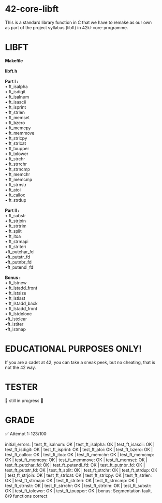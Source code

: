 # 42-core-libft
This is a standard library function in C that we have to remake as our own as part of the project syllabus (libft) in 42kl-core-programme. 

# LIBFT
**Makefile**\
\
**libft.h**\
\
**Part I :**\
• ft_isalpha\
• ft_isdigit\
• ft_isalnum\
• ft_isascii\
• ft_isprint\
• ft_strlen\
• ft_memset\
• ft_bzero\
• ft_memcpy\
• ft_memmove\
• ft_strlcpy\
• ft_strlcat\
• ft_toupper\
• ft_tolower\
• ft_strchr\
• ft_strrchr\
• ft_strncmp\
• ft_memchr\
• ft_memcmp\
• ft_strnstr\
• ft_atoi\
• ft_calloc\
• ft_strdup\
\
**Part II :**\
• ft_substr\
• ft_strjoin\
• ft_strtrim\
• ft_split\
• ft_itoa\
• ft_strmapi\
• ft_striteri\
•ft_putchar_fd\
•ft_putstr_fd\
•ft_putnbr_fd\
•ft_putendl_fd\
\
**Bonus :**\
• ft_lstnew\
• ft_lstadd_front\
• ft_lstsize\
• ft_lstlast\
• ft_lstadd_back\
• ft_lstadd_front\
• ft_lstdelone\
•ft_lstclear\
•ft_lstiter\
•ft_lstmap

# EDUCATIONAL PURPOSES ONLY!
If you are a cadet at 42, you can take a sneak peek, but no cheating, that is not the 42 way. 

# TESTER 
🚧 still in progress 🚧

# GRADE
✅ Attempt 1: 123/100\
\
initial_errors: | test_ft_isalnum: OK | test_ft_isalpha: OK | test_ft_isascii: OK | test_ft_isdigit: OK | test_ft_isprint: OK | test_ft_atoi: OK | test_ft_bzero: OK | test_ft_calloc: OK | test_ft_itoa: OK | test_ft_memchr: OK | test_ft_memcmp: OK | test_ft_memcpy: OK | test_ft_memmove: OK | test_ft_memset: OK | test_ft_putchar_fd: OK | test_ft_putendl_fd: OK | test_ft_putnbr_fd: OK | test_ft_putstr_fd: OK | test_ft_split: OK | test_ft_strchr: OK | test_ft_strdup: OK | test_ft_strjoin: OK | test_ft_strlcat: OK | test_ft_strlcpy: OK | test_ft_strlen: OK | test_ft_strmapi: OK | test_ft_striteri: OK | test_ft_strncmp: OK | test_ft_strnstr: OK | test_ft_strrchr: OK | test_ft_strtrim: OK | test_ft_substr: OK | test_ft_tolower: OK | test_ft_toupper: OK | bonus: Segmentation fault, 8/9 functions correct 
